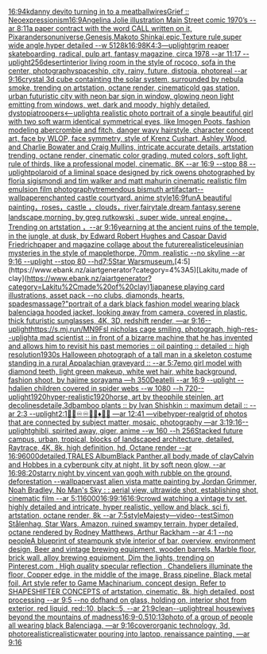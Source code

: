 [16:9](https://www.ebank.nz/aiartgenerator?category=16%3A9)[4k](https://www.ebank.nz/aiartgenerator?category=4k)[danny devito turning in to a meatball](https://www.ebank.nz/aiartgenerator?category=danny%20devito%20turning%20in%20to%20a%20meatball)[wires](https://www.ebank.nz/aiartgenerator?category=wires)[Grief :: Neoexpressionism](https://www.ebank.nz/aiartgenerator?category=Grief%20%3A%3A%20Neoexpressionism)[16:9](https://www.ebank.nz/aiartgenerator?category=16%3A9)[Angelina Jolie illustration Main Street comic 1970’s --ar 8:11](https://www.ebank.nz/aiartgenerator?category=Angelina%20Jolie%20illustration%20Main%20Street%20comic%201970%E2%80%99s%20--ar%208%3A11)[a paper contract with the word CALL written on it, Pixar](https://www.ebank.nz/aiartgenerator?category=a%20paper%20contract%20with%20the%20word%20CALL%20written%20on%20it%2C%20Pixar)[anderson](https://www.ebank.nz/aiartgenerator?category=anderson)[universe,Genesis,Makoto Shinkai,epic,Texture rule,super wide angle,hyper detailed --w 512](https://www.ebank.nz/aiartgenerator?category=universe%2CGenesis%2CMakoto%20Shinkai%2Cepic%2CTexture%20rule%2Csuper%20wide%20angle%2Chyper%20detailed%20--w%20512)[8k](https://www.ebank.nz/aiartgenerator?category=8k)[16:9](https://www.ebank.nz/aiartgenerator?category=16%3A9)[8K](https://www.ebank.nz/aiartgenerator?category=8K)[4:3](https://www.ebank.nz/aiartgenerator?category=4%3A3)[—uplight](https://www.ebank.nz/aiartgenerator?category=%E2%80%94uplight)[grim reaper skateboarding, radical, pulp art, fantasy magazine, circa 1978 --ar 11:17 --uplight](https://www.ebank.nz/aiartgenerator?category=grim%20reaper%20skateboarding%2C%20radical%2C%20pulp%20art%2C%20fantasy%20magazine%2C%20circa%201978%20--ar%2011%3A17%20--uplight)[256](https://www.ebank.nz/aiartgenerator?category=256)[desert](https://www.ebank.nz/aiartgenerator?category=desert)[interior living room in the style of rococo, sofa in the center, photography](https://www.ebank.nz/aiartgenerator?category=interior%20living%20room%20in%20the%20style%20of%20rococo%2C%20sofa%20in%20the%20center%2C%20photography)[spaceship, city, rainy, future, distopia, photoreal --ar 9:16](https://www.ebank.nz/aiartgenerator?category=spaceship%2C%20city%2C%20rainy%2C%20future%2C%20distopia%2C%20photoreal%20--ar%209%3A16)[crystal 3d cube containting the solar system, surrounded by nebula smoke, trending on artstation, octane render, cinematic](https://www.ebank.nz/aiartgenerator?category=crystal%203d%20cube%20containting%20the%20solar%20system%2C%20surrounded%20by%20nebula%20smoke%2C%20trending%20on%20artstation%2C%20octane%20render%2C%20cinematic)[old gas station, urban futuristic city with neon bar sign in window, glowing neon light emitting from windows, wet, dark and moody, highly detailed, dystopia](https://www.ebank.nz/aiartgenerator?category=old%20gas%20station%2C%20urban%20futuristic%20city%20with%20neon%20bar%20sign%20in%20window%2C%20glowing%20neon%20light%20emitting%20from%20windows%2C%20wet%2C%20dark%20and%20moody%2C%20highly%20detailed%2C%20dystopia)[troopers](https://www.ebank.nz/aiartgenerator?category=troopers)[<--uplight](https://www.ebank.nz/aiartgenerator?category=%3C--uplight)[a realistic photo portrait of a single beautiful girl with two soft warm identical symmetrical eyes, like Imogen Poots, fashion modeling abercrombie and fitch, danger wavy hairstyle, character concept art, face by WLOP, face symmetry, style of Krenz Cushart, Ashley Wood, and Charlie Bowater and Craig Mullins, intricate accurate details, artstation trending, octane render, cinematic color grading, muted colors, soft light, rule of thirds, like a professional model, cinematic, 8K --ar 16:9 --stop 88 --uplight](https://www.ebank.nz/aiartgenerator?category=a%20realistic%20photo%20portrait%20of%20a%20single%20beautiful%20girl%20with%20two%20soft%20warm%20identical%20symmetrical%20eyes%2C%20like%20Imogen%20Poots%2C%20fashion%20modeling%20abercrombie%20and%20fitch%2C%20danger%20wavy%20hairstyle%2C%20character%20concept%20art%2C%20face%20by%20WLOP%2C%20face%20symmetry%2C%20style%20of%20Krenz%20Cushart%2C%20Ashley%20Wood%2C%20and%20Charlie%20Bowater%20and%20Craig%20Mullins%2C%20intricate%20accurate%20details%2C%20artstation%20trending%2C%20octane%20render%2C%20cinematic%20color%20grading%2C%20muted%20colors%2C%20soft%20light%2C%20rule%20of%20thirds%2C%20like%20a%20professional%20model%2C%20cinematic%2C%208K%20--ar%2016%3A9%20--stop%2088%20--uplight)[polaroid of a liminal space designed by rick owens photographed by floria sigismondi and tim walker  and matt mahurin cinematic realistic film emulsion film photography](https://www.ebank.nz/aiartgenerator?category=polaroid%20of%20a%20liminal%20space%20designed%20by%20rick%20owens%20photographed%20by%20floria%20sigismondi%20and%20tim%20walker%20%20and%20matt%20mahurin%20cinematic%20realistic%20film%20emulsion%20film%20photography)[tremendous bismuth artifact](https://www.ebank.nz/aiartgenerator?category=tremendous%20bismuth%20artifact)[art](https://www.ebank.nz/aiartgenerator?category=art)[--wallpaper](https://www.ebank.nz/aiartgenerator?category=--wallpaper)[enchanted castle courtyard. anime style](https://www.ebank.nz/aiartgenerator?category=enchanted%20castle%20courtyard.%20anime%20style)[16:9](https://www.ebank.nz/aiartgenerator?category=16%3A9)[fun](https://www.ebank.nz/aiartgenerator?category=fun)[A beautiful painting，roses，castle ，clouds，river,fairytale,dream,fantasy,serene landscape,morning, by greg rutkowski , super wide, unreal engine，Trending on artstation ，--ar 9:16](https://www.ebank.nz/aiartgenerator?category=A%20beautiful%20painting%EF%BC%8Croses%EF%BC%8Ccastle%20%EF%BC%8Cclouds%EF%BC%8Criver%2Cfairytale%2Cdream%2Cfantasy%2Cserene%20landscape%2Cmorning%2C%20by%20greg%20rutkowski%20%2C%20super%20wide%2C%20unreal%20engine%EF%BC%8CTrending%20on%20artstation%20%EF%BC%8C--ar%209%3A16)[yearning at the ancient ruins of the temple, in the jungle, at dusk, by Edward Robert Hughes and Caspar David Friedrich](https://www.ebank.nz/aiartgenerator?category=yearning%20at%20the%20ancient%20ruins%20of%20the%20temple%2C%20in%20the%20jungle%2C%20at%20dusk%2C%20by%20Edward%20Robert%20Hughes%20and%20Caspar%20David%20Friedrich)[paper and magazine collage about the future](https://www.ebank.nz/aiartgenerator?category=paper%20and%20magazine%20collage%20about%20the%20future)[realistic](https://www.ebank.nz/aiartgenerator?category=realistic)[eleusinian mysteries in the style of mapplethorpe, 70mm, realistic --no skyline --ar 9:16 --uplight --stop 80 --hd](https://www.ebank.nz/aiartgenerator?category=eleusinian%20mysteries%20in%20the%20style%20of%20mapplethorpe%2C%2070mm%2C%20realistic%20--no%20skyline%20--ar%209%3A16%20--uplight%20--stop%2080%20--hd)[7:5](https://www.ebank.nz/aiartgenerator?category=7%3A5)[Star Wars](https://www.ebank.nz/aiartgenerator?category=Star%20Wars)[museum.](https://www.ebank.nz/aiartgenerator?category=museum.)[4:5](https://www.ebank.nz/aiartgenerator?category=4%3A5)[Lakitu,made of clay](https://www.ebank.nz/aiartgenerator?category=Lakitu%2Cmade%20of%20clay)[1](https://www.ebank.nz/aiartgenerator?category=1)[japanese playing card illustrations, asset pack --no clubs, diamonds, hearts, spades](https://www.ebank.nz/aiartgenerator?category=japanese%20playing%20card%20illustrations%2C%20asset%20pack%20--no%20clubs%2C%20diamonds%2C%20hearts%2C%20spades)[massage?"](https://www.ebank.nz/aiartgenerator?category=massage%3F%22)[portrait of a dark black fashion model wearing black balenciaga hooded jacket, looking away from camera, covered in plastic, thick futuristic sunglasses, 4K, 3D, redshift render, —ar 9:16](https://www.ebank.nz/aiartgenerator?category=portrait%20of%20a%20dark%20black%20fashion%20model%20wearing%20black%20balenciaga%20hooded%20jacket%2C%20looking%20away%20from%20camera%2C%20covered%20in%20plastic%2C%20thick%20futuristic%20sunglasses%2C%204K%2C%203D%2C%20redshift%20render%2C%20%E2%80%94ar%209%3A16)[--uplight](https://www.ebank.nz/aiartgenerator?category=--uplight)[https://s.mj.run/MN9Fsl  nicholas cage smiling, photograph, high-res](https://www.ebank.nz/aiartgenerator?category=https%3A//s.mj.run/MN9Fsl%20%20nicholas%20cage%20smiling%2C%20photograph%2C%20high-res)[--uplight](https://www.ebank.nz/aiartgenerator?category=--uplight)[a mad scientist ::  in front of a bizarre machine that he has invented and allows him to revisit his past memories :: oil painting :: detailed :: high resolution](https://www.ebank.nz/aiartgenerator?category=a%20mad%20scientist%20%3A%3A%20%20in%20front%20of%20a%20bizarre%20machine%20that%20he%20has%20invented%20and%20allows%20him%20to%20revisit%20his%20past%20memories%20%3A%3A%20oil%20painting%20%3A%3A%20detailed%20%3A%3A%20high%20resolution)[1930s Halloween photograph of a tall man in a skeleton costume standing in a rural Appalachian graveyard :: --ar 5:7](https://www.ebank.nz/aiartgenerator?category=1930s%20Halloween%20photograph%20of%20a%20tall%20man%20in%20a%20skeleton%20costume%20standing%20in%20a%20rural%20Appalachian%20graveyard%20%3A%3A%20--ar%205%3A7)[emo girl model with diamond teeth, light green makeup, white wet hair, white background, fashion shoot, by hajime sorayama —h 350](https://www.ebank.nz/aiartgenerator?category=emo%20girl%20model%20with%20diamond%20teeth%2C%20light%20green%20makeup%2C%20white%20wet%20hair%2C%20white%20background%2C%20fashion%20shoot%2C%20by%20hajime%20sorayama%20%E2%80%94h%20350)[Deatelli --ar 16:9 --uplight --hd](https://www.ebank.nz/aiartgenerator?category=Deatelli%20--ar%2016%3A9%20--uplight%20--hd)[alien children covered in spider webs --w 1080 --h 720](https://www.ebank.nz/aiartgenerator?category=alien%20children%20covered%20in%20spider%20webs%20--w%201080%20--h%20720)[--uplight](https://www.ebank.nz/aiartgenerator?category=--uplight)[1920](https://www.ebank.nz/aiartgenerator?category=1920)[hyper-realistic](https://www.ebank.nz/aiartgenerator?category=hyper-realistic)[1920](https://www.ebank.nz/aiartgenerator?category=1920)[horse, art by theophile steinlen, art deco](https://www.ebank.nz/aiartgenerator?category=horse%2C%20art%20by%20theophile%20steinlen%2C%20art%20deco)[lines](https://www.ebank.nz/aiartgenerator?category=lines)[detaile,3d](https://www.ebank.nz/aiartgenerator?category=detaile%2C3d)[bamboo plants :: by Ivan Shishkin :: maximum detail :: --ar 2:3 --uplight](https://www.ebank.nz/aiartgenerator?category=bamboo%20plants%20%3A%3A%20by%20Ivan%20Shishkin%20%3A%3A%20maximum%20detail%20%3A%3A%20--ar%202%3A3%20--uplight)[2:1](https://www.ebank.nz/aiartgenerator?category=2%3A1)[📐📐♾♾🔸🔶♦️🏁🏁 —ar 12:41 —vibe](https://www.ebank.nz/aiartgenerator?category=%F0%9F%93%90%F0%9F%93%90%E2%99%BE%E2%99%BE%F0%9F%94%B8%F0%9F%94%B6%E2%99%A6%EF%B8%8F%F0%9F%8F%81%F0%9F%8F%81%20%E2%80%94ar%2012%3A41%20%E2%80%94vibe)[hyper-real](https://www.ebank.nz/aiartgenerator?category=hyper-real)[grid of photos that are connected by subject matter, mosaic, photography  —ar 3:1](https://www.ebank.nz/aiartgenerator?category=grid%20of%20photos%20that%20are%20connected%20by%20subject%20matter%2C%20mosaic%2C%20photography%20%20%E2%80%94ar%203%3A1)[9:16](https://www.ebank.nz/aiartgenerator?category=9%3A16)[--uplight](https://www.ebank.nz/aiartgenerator?category=--uplight)[ghibli, spirited away, giger, anime --w 160 --h 256](https://www.ebank.nz/aiartgenerator?category=ghibli%2C%20spirited%20away%2C%20giger%2C%20anime%20--w%20160%20--h%20256)[Stacked future campus, urban, tropical, blocks of landscaped architecture, detailed, Raytrace, 4K, 8k, high definition, hd, Octane render --ar 16:9](https://www.ebank.nz/aiartgenerator?category=Stacked%20future%20campus%2C%20urban%2C%20tropical%2C%20blocks%20of%20landscaped%20architecture%2C%20detailed%2C%20Raytrace%2C%204K%2C%208k%2C%20high%20definition%2C%20hd%2C%20Octane%20render%20--ar%2016%3A9)[6000](https://www.ebank.nz/aiartgenerator?category=6000)[detailed,](https://www.ebank.nz/aiartgenerator?category=detailed%2C)[TRALES Album](https://www.ebank.nz/aiartgenerator?category=TRALES%20Album)[Black Panther,all body,made of clay](https://www.ebank.nz/aiartgenerator?category=Black%20Panther%2Call%20body%2Cmade%20of%20clay)[Calvin and Hobbes in a cyberpunk city at night, lit by soft neon glow, --ar 16:9](https://www.ebank.nz/aiartgenerator?category=Calvin%20and%20Hobbes%20in%20a%20cyberpunk%20city%20at%20night%2C%20lit%20by%20soft%20neon%20glow%2C%20--ar%2016%3A9)[8:20](https://www.ebank.nz/aiartgenerator?category=8%3A20)[starry night by vincent van gogh with rubble on the ground, deforestation --wallpaper](https://www.ebank.nz/aiartgenerator?category=starry%20night%20by%20vincent%20van%20gogh%20with%20rubble%20on%20the%20ground%2C%20deforestation%20--wallpaper)[vast alien vista matte painting by Jordan Grimmer, Noah Bradley, No Man's Sky : : aerial view, ultrawide shot, establishing shot, cinematic film --ar 5:1](https://www.ebank.nz/aiartgenerator?category=vast%20alien%20vista%20matte%20painting%20by%20Jordan%20Grimmer%2C%20Noah%20Bradley%2C%20No%20Man%27s%20Sky%20%3A%20%3A%20aerial%20view%2C%20ultrawide%20shot%2C%20establishing%20shot%2C%20cinematic%20film%20--ar%205%3A1)[16000](https://www.ebank.nz/aiartgenerator?category=16000)[16:9](https://www.ebank.nz/aiartgenerator?category=16%3A9)[9:16](https://www.ebank.nz/aiartgenerator?category=9%3A16)[16:9](https://www.ebank.nz/aiartgenerator?category=16%3A9)[crowd watching a vintage tv set, highly detailed and intricate, hyper realistic, yellow and black, sci fi, artstation, octane render, 8k --ar 7:5](https://www.ebank.nz/aiartgenerator?category=crowd%20watching%20a%20vintage%20tv%20set%2C%20highly%20detailed%20and%20intricate%2C%20hyper%20realistic%2C%20yellow%20and%20black%2C%20sci%20fi%2C%20artstation%2C%20octane%20render%2C%208k%20--ar%207%3A5)[style](https://www.ebank.nz/aiartgenerator?category=style)[Majesty—video](https://www.ebank.nz/aiartgenerator?category=Majesty%E2%80%94video)[--test](https://www.ebank.nz/aiartgenerator?category=--test)[Simon Stålenhag, Star Wars, Amazon, ruined swampy terrain, hyper detailed, octane rendered by Rodney Matthews, Arthur Rackham --ar 4:1 --no people](https://www.ebank.nz/aiartgenerator?category=Simon%20St%C3%A5lenhag%2C%20Star%20Wars%2C%20Amazon%2C%20ruined%20swampy%20terrain%2C%20hyper%20detailed%2C%20octane%20rendered%20by%20Rodney%20Matthews%2C%20Arthur%20Rackham%20--ar%204%3A1%20--no%20people)[A blueprint of steampunk style interior of bar,  overview, environment  design,  Beer and vintage brewing equipment, wooden barrels,  Marble floor, brick wall, alloy brewing equipment, Dim the lights, trending on Pinterest.com  , High quality specular reflection ,  Chandeliers illuminate the floor, Copper  edge, in the middle of the image, Brass pipeline,  Black metal foil,  Art style refer to Game Machinarium.  concept design, Refer to SHAPESHIFTER CONCEPTS  of artstation, cinematic,  8k, high detailed,  post processing    --ar 9:5   --no dof](https://www.ebank.nz/aiartgenerator?category=A%20blueprint%20of%20steampunk%20style%20interior%20of%20bar%2C%20%20overview%2C%20environment%20%20design%2C%20%20Beer%20and%20vintage%20brewing%20equipment%2C%20wooden%20barrels%2C%20%20Marble%20floor%2C%20brick%20wall%2C%20alloy%20brewing%20equipment%2C%20Dim%20the%20lights%2C%20trending%20on%20Pinterest.com%20%20%2C%20High%20quality%20specular%20reflection%20%2C%20%20Chandeliers%20illuminate%20the%20floor%2C%20Copper%20%20edge%2C%20in%20the%20middle%20of%20the%20image%2C%20Brass%20pipeline%2C%20%20Black%20metal%20foil%2C%20%20Art%20style%20refer%20to%20Game%20Machinarium.%20%20concept%20design%2C%20Refer%20to%20SHAPESHIFTER%20CONCEPTS%20%20of%20artstation%2C%20cinematic%2C%20%208k%2C%20high%20detailed%2C%20%20post%20processing%20%20%20%20--ar%209%3A5%20%20%20--no%20dof)[hand on glass, holding on, interior shot from exterior, red liquid, red::10, black::5, --ar 21:9](https://www.ebank.nz/aiartgenerator?category=hand%20on%20glass%2C%20holding%20on%2C%20interior%20shot%20from%20exterior%2C%20red%20liquid%2C%20red%3A%3A10%2C%20black%3A%3A5%2C%20--ar%2021%3A9)[clean](https://www.ebank.nz/aiartgenerator?category=clean)[--uplight](https://www.ebank.nz/aiartgenerator?category=--uplight)[real housewives beyond the mountains of madness](https://www.ebank.nz/aiartgenerator?category=real%20housewives%20beyond%20the%20mountains%20of%20madness)[16:9](https://www.ebank.nz/aiartgenerator?category=16%3A9)[-0.5](https://www.ebank.nz/aiartgenerator?category=-0.5)[10:13](https://www.ebank.nz/aiartgenerator?category=10%3A13)[photo of a group of people all wearing black Balenciaga, —ar 9:16](https://www.ebank.nz/aiartgenerator?category=photo%20of%20a%20group%20of%20people%20all%20wearing%20black%20Balenciaga%2C%20%E2%80%94ar%209%3A16)[cover](https://www.ebank.nz/aiartgenerator?category=cover)[organic technology, 3d, photorealistic](https://www.ebank.nz/aiartgenerator?category=organic%20technology%2C%203d%2C%20photorealistic)[realistic](https://www.ebank.nz/aiartgenerator?category=realistic)[water pouring into laptop, renaissance painting, —ar 9:16](https://www.ebank.nz/aiartgenerator?category=water%20pouring%20into%20laptop%2C%20renaissance%20painting%2C%20%E2%80%94ar%209%3A16)